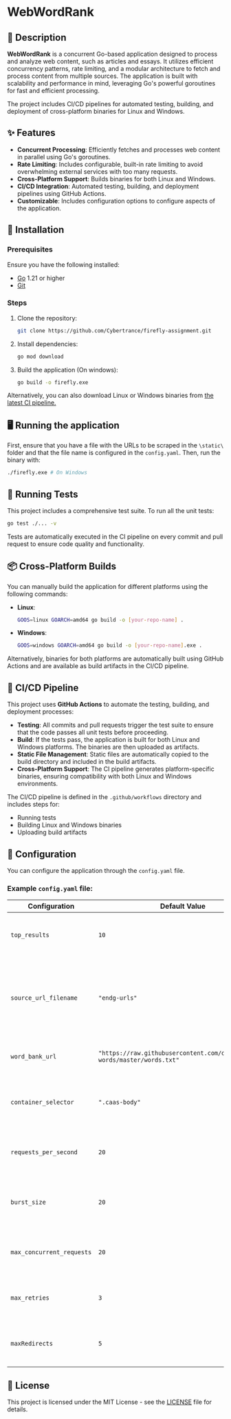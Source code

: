 # **WebWordRank**

## 📖 **Description**

**WebWordRank** is a concurrent Go-based application designed to process and analyze web content, such as articles and essays. It utilizes efficient concurrency patterns, rate limiting, and a modular architecture to fetch and process content from multiple sources. The application is built with scalability and performance in mind, leveraging Go's powerful goroutines for fast and efficient processing.

The project includes CI/CD pipelines for automated testing, building, and deployment of cross-platform binaries for Linux and Windows.

## ✨ **Features**

- **Concurrent Processing**: Efficiently fetches and processes web content in parallel using Go's goroutines.
- **Rate Limiting**: Includes configurable, built-in rate limiting to avoid overwhelming external services with too many requests.
- **Cross-Platform Support**: Builds binaries for both Linux and Windows.
- **CI/CD Integration**: Automated testing, building, and deployment pipelines using GitHub Actions.
- **Customizable**: Includes configuration options to configure aspects of the application.

## 🚀 **Installation**

### Prerequisites

Ensure you have the following installed:

- [Go](https://golang.org/dl/) 1.21 or higher
- [Git](https://git-scm.com/)

### Steps

1. Clone the repository:

   ```bash
   git clone https://github.com/Cybertrance/firefly-assignment.git
   ```

2. Install dependencies:

   ```bash
   go mod download
   ```

3. Build the application (On windows):

   ```bash
   go build -o firefly.exe
   ```

Alternatively, you can also download Linux or Windows binaries from [the latest CI pipeline.](https://github.com/Cybertrance/firefly-assignment/actions)

## 🖥️ **Running the application**

First, ensure that you have a file with the URLs to be scraped in the `\static\` folder and that the file name is configured in the `config.yaml`.
Then, run the binary with:

```bash
./firefly.exe # On Windows
```

## 🧪 **Running Tests**

This project includes a comprehensive test suite. To run all the unit tests:

```bash
go test ./... -v
```

Tests are automatically executed in the CI pipeline on every commit and pull request to ensure code quality and functionality.

## 📦 **Cross-Platform Builds**

You can manually build the application for different platforms using the following commands:

- **Linux**:

  ```bash
  GOOS=linux GOARCH=amd64 go build -o [your-repo-name] .
  ```

- **Windows**:
  ```bash
  GOOS=windows GOARCH=amd64 go build -o [your-repo-name].exe .
  ```

Alternatively, binaries for both platforms are automatically built using GitHub Actions and are available as build artifacts in the CI/CD pipeline.

## 🚀 **CI/CD Pipeline**

This project uses **GitHub Actions** to automate the testing, building, and deployment processes:

- **Testing**: All commits and pull requests trigger the test suite to ensure that the code passes all unit tests before proceeding.
- **Build**: If the tests pass, the application is built for both Linux and Windows platforms. The binaries are then uploaded as artifacts.
- **Static File Management**: Static files are automatically copied to the build directory and included in the build artifacts.
- **Cross-Platform Support**: The CI pipeline generates platform-specific binaries, ensuring compatibility with both Linux and Windows environments.

The CI/CD pipeline is defined in the `.github/workflows` directory and includes steps for:

- Running tests
- Building Linux and Windows binaries
- Uploading build artifacts

## 🔧 **Configuration**

You can configure the application through the `config.yaml` file.

### Example `config.yaml` file:

| **Configuration**         | **Default Value**                                                         | **Description**                                                                                  |
| ------------------------- | ------------------------------------------------------------------------- | ------------------------------------------------------------------------------------------------ |
| `top_results`             | `10`                                                                      | Number of top results to display after processing content.                                       |
| `source_url_filename`     | `"endg-urls"`                                                             | Filename that contains the list of URLs for scraping. The file should be in the `static` folder. |
| `word_bank_url`           | `"https://raw.githubusercontent.com/dwyl/english-words/master/words.txt"` | # URL to fetch a word bank with valid words.                                                     |
| `container_selector`      | `".caas-body"`                                                            | CSS selector used to target the content in HTML scraping.                                        |
| `requests_per_second`     | `20`                                                                      | Maximum number of requests allowed per second.                                                   |
| `burst_size`              | `20`                                                                      | Maximum burst size allowed when rate limiting requests.                                          |
| `max_concurrent_requests` | `20`                                                                      | Maximum number of requests that can be made concurrently.                                        |
| `max_retries`             | `3`                                                                       | Number of retries allowed when requests fail.                                                    |
| `maxRedirects`            | `5`                                                                       | Maximum number of redirects that are followed per request.                                       |

## 📜 **License**

This project is licensed under the MIT License - see the [LICENSE](LICENSE) file for details.
